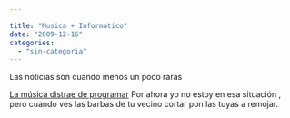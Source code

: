 ```yaml
---

title: "Musica + Informatico"
date: "2009-12-16"
categories: 
  - "sin-categoria"
---
```


Las noticias son cuando menos un poco raras

[La música distrae de programar](https://www.linux-party.com/modules.php?name=News&file=article&sid=5288:%C2%BFm%C3%BAsica-mientras-programas-?) Por ahora yo no estoy en esa situación , pero cuando ves las barbas de tu vecino cortar pon las tuyas a remojar.
